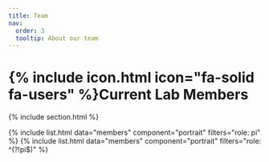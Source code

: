 ```yaml
---
title: Team
nav:
  order: 3
  tooltip: About our team
---
```


# {% include icon.html icon="fa-solid fa-users" %}Current Lab Members

{% include section.html %}

{% include list.html data="members" component="portrait" filters="role: pi" %}
{% include list.html data="members" component="portrait" filters="role: ^(?!pi$)" %}
